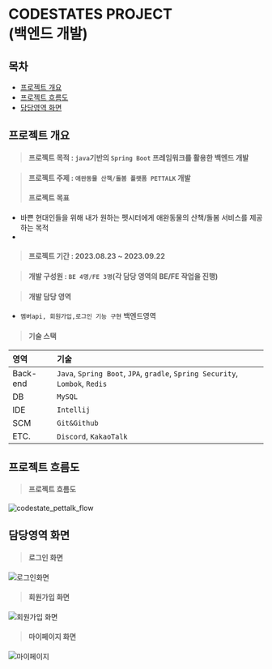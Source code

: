 # CODESTATES PROJECT<br/>(백엔드 개발)

## 목차
* [프로젝트 개요](#프로젝트-개요)
* [프로젝트 흐름도](#프로젝트-흐름도)
* [담당영역 화면](#담당영역-화면)

## 프로젝트 개요

> #### 프로젝트 목적 : `java`기반의 `Spring Boot` 프레임워크를 활용한 백엔드 개발

> #### 프로젝트 주제 : `애완동물 산책/돌봄 플랫폼 PETTALK` 개발
> #### 프로젝트 목표
 * 바쁜 현대인들을 위해 내가 원하는 펫시터에게 애완동물의 산책/돌봄 서비스를 제공하는 목적
 * 
> #### 프로젝트 기간 : 2023.08.23 ~ 2023.09.22

> #### 개발 구성원 : `BE 4명/FE 3명`(각 담당 영역의 BE/FE 작업을 진행)

> #### 개발 담당 영역
 * `멤버api, 회원가입,로그인 기능 구현` 백엔드영역

> #### 기술 스택
 |영역|기술|
 |:---|:---|
 |Back-end |`Java`, `Spring Boot`, `JPA`, `gradle`, `Spring Security`, `Lombok`, `Redis`|
 |DB|`MySQL`|
 |IDE|`Intellij`|
 |SCM|`Git&Github`|
 |ETC.|`Discord`, `KakaoTalk`|

## 프로젝트 흐름도
> #### 프로젝트 흐름도
![codestate_pettalk_flow](https://github.com/user-attachments/assets/fdc0bb84-7644-4b3d-bc6a-7a0c7e17f1b5)

## 담당영역 화면
> #### 로그인 화면
![로그인화면](https://github.com/user-attachments/assets/b59faf05-ab79-417e-acea-1e1600ddae5f)

> #### 회원가입 화면
![회원가입 화면](https://github.com/user-attachments/assets/4bdc7806-a18c-4415-b426-cdeff8ebde06)

> #### 마이페이지 화면
![마이페이지](https://github.com/user-attachments/assets/aff62f04-2291-4892-8963-8b7aaa386c64)
